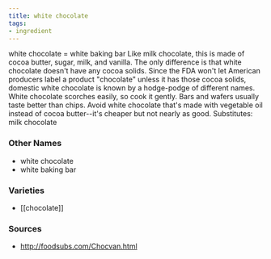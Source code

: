 ```yaml
---
title: white chocolate
tags:
- ingredient
---
```

white chocolate = white baking bar Like milk chocolate, this is made of cocoa butter, sugar, milk, and vanilla. The only difference is that white chocolate doesn't have any cocoa solids. Since the FDA won't let American producers label a product "chocolate" unless it has those cocoa solids, domestic white chocolate is known by a hodge-podge of different names. White chocolate scorches easily, so cook it gently. Bars and wafers usually taste better than chips. Avoid white chocolate that's made with vegetable oil instead of cocoa butter--it's cheaper but not nearly as good. Substitutes: milk chocolate

### Other Names

* white chocolate
* white baking bar

### Varieties

* [[chocolate]]

### Sources
* http://foodsubs.com/Chocvan.html
